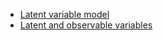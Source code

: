 * [Latent variable model](https://www.wikiwand.com/en/Latent_variable_model)
* [Latent and observable variables](https://www.wikiwand.com/en/Latent_and_observable_variables)
